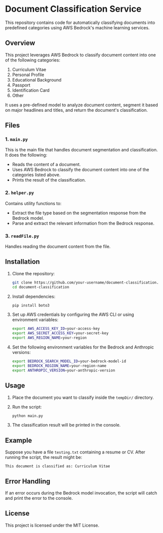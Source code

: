 # Document Classification Service

This repository contains code for automatically classifying documents into predefined categories using AWS Bedrock's machine learning services.

## Overview

This project leverages AWS Bedrock to classify document content into one of the following categories:

1. Curriculum Vitae
2. Personal Profile
3. Educational Background
4. Passport
5. Identification Card
6. Other

It uses a pre-defined model to analyze document content, segment it based on major headlines and titles, and return the document's classification.

## Files

### 1. `main.py`
This is the main file that handles document segmentation and classification. It does the following:

- Reads the content of a document.
- Uses AWS Bedrock to classify the document content into one of the categories listed above.
- Prints the result of the classification.

### 2. `helper.py`
Contains utility functions to:
- Extract the file type based on the segmentation response from the Bedrock model.
- Parse and extract the relevant information from the Bedrock response.

### 3. `readFile.py`
Handles reading the document content from the file.

## Installation

1. Clone the repository:
    ```bash
    git clone https://github.com/your-username/document-classification.git
    cd document-classification
    ```

2. Install dependencies:
    ```bash
    pip install boto3
    ```

3. Set up AWS credentials by configuring the AWS CLI or using environment variables:
    ```bash
    export AWS_ACCESS_KEY_ID=your-access-key
    export AWS_SECRET_ACCESS_KEY=your-secret-key
    export AWS_REGION_NAME=your-region
    ```

4. Set the following environment variables for the Bedrock and Anthropic versions:
    ```bash
    export BEDROCK_SEARCH_MODEL_ID=your-bedrock-model-id
    export BEDROCK_REGION_NAME=your-region-name
    export ANTHROPIC_VERSION=your-anthropic-version
    ```

## Usage

1. Place the document you want to classify inside the `tempDir/` directory.

2. Run the script:
    ```bash
    python main.py
    ```

3. The classification result will be printed in the console.

## Example

Suppose you have a file `testing.txt` containing a resume or CV. After running the script, the result might be:
```
This document is classified as: Curriculum Vitae
```

## Error Handling

If an error occurs during the Bedrock model invocation, the script will catch and print the error to the console.

## License

This project is licensed under the MIT License.

